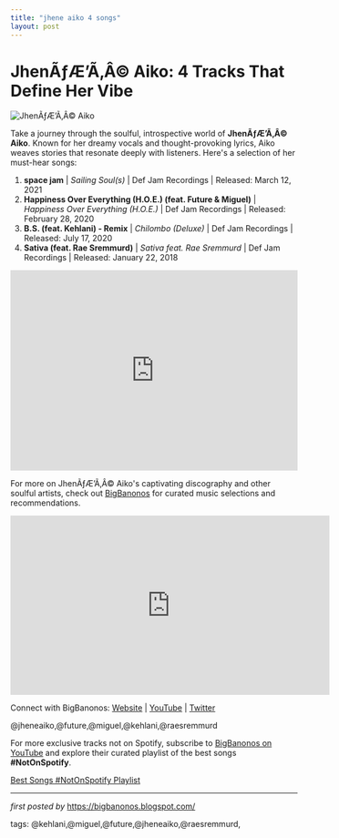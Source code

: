 ```yaml
---
title: "jhene aiko 4 songs"
layout: post
---
```

<h1>JhenÃƒÆ’Ã‚Â© Aiko: 4 Tracks That Define Her Vibe</h1>
<img src="https://ca-times.brightspotcdn.com/dims4/default/dda9606/2147483647/strip/false/crop/4074x2292+0+731/resize/1200x675!/quality/75/?url=https%3A%2F%2Fcalifornia-times-brightspot.s3.amazonaws.com%2F17%2F9f%2F56a53470499d84bcbc3f65637548%2Fla-photos-1staff-467852-ca-1015-jhene-aiko-la-songs-jlc-19975.jpg" alt="JhenÃƒÆ’Ã‚Â© Aiko"> <p>Take a journey through the soulful, introspective world of <strong>JhenÃƒÆ’Ã‚Â© Aiko</strong>. Known for her dreamy vocals and thought-provoking lyrics, Aiko weaves stories that resonate deeply with listeners. Here's a selection of her must-hear songs:</p> <ol> <li><strong>space jam</strong> | <em>Sailing Soul(s)</em> | Def Jam Recordings | Released: March 12, 2021</li> <li><strong>Happiness Over Everything (H.O.E.) (feat. Future & Miguel)</strong> | <em>Happiness Over Everything (H.O.E.)</em> | Def Jam Recordings | Released: February 28, 2020</li> <li><strong>B.S. (feat. Kehlani) - Remix</strong> | <em>Chilombo (Deluxe)</em> | Def Jam Recordings | Released: July 17, 2020</li> <li><strong>Sativa (feat. Rae Sremmurd)</strong> | <em>Sativa feat. Rae Sremmurd</em> | Def Jam Recordings | Released: January 22, 2018</li>
</ol> <div> <iframe src="https://open.spotify.com/embed/playlist/2k61wJTQLcCTkOlNwK41wn?utm_source=generator" width="100%" height="352" frameBorder="0" allowfullscreen="" allow="autoplay; clipboard-write; encrypted-media; fullscreen; picture-in-picture" loading="lazy"></iframe>
</div> <p>For more on JhenÃƒÆ’Ã‚Â© Aiko's captivating discography and other soulful artists, check out <a href="https://bigbanonos.blogspot.com/">BigBanonos</a> for curated music selections and recommendations.</p>
<iframe allow="accelerometer; autoplay; encrypted-media; gyroscope; picture-in-picture" allowfullscreen="" frameborder="0" height="315" src="https://www.youtube.com/embed/videoseries?list=PLtuNtuTatqI2aR-gSxoo21ehTE02HU9dx" width="560"></iframe>
<div> <p>Connect with BigBanonos: <a href="https://bigbanonos.blogspot.com/">Website</a> | <a href="https://www.youtube.com/@BigBanonos">YouTube</a> | <a href="https://x.com/bigbanonos">Twitter</a></p>
</div> <!-- Tags -->
<p>@jheneaiko,@future,@miguel,@kehlani,@raesremmurd</p>


<!--Subscribe and Playlist Links-->
<div>
    <p>For more exclusive tracks not on Spotify, subscribe to <a href="https://www.youtube.com/@BigBanonos" target="_blank">BigBanonos on YouTube</a> and explore their curated playlist of the best songs <strong>#NotOnSpotify</strong>.</p>
    <p><a href="https://www.youtube.com/playlist?list=PLtuNtuTatqI0kFahUCbtbfenC_ET5O_tr" target="_blank">Best Songs #NotOnSpotify Playlist<br /></a></p></div>

<hr />

<p><em>first posted by</em> <a href="https://bigbanonos.blogspot.com/" rel="noopener" target="_new">https://bigbanonos.blogspot.com/</a></p>

<p>tags: @kehlani,@miguel,@future,@jheneaiko,@raesremmurd,</p>
